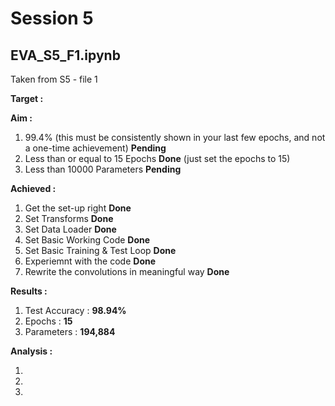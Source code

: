 # Session 5 

## EVA_S5_F1.ipynb
Taken from S5 - file 1
   
**Target :**  

**Aim :**  
1. 99.4% (this must be consistently shown in your last few epochs, and not a one-time achievement) **Pending**
2. Less than or equal to 15 Epochs **Done** (just set the epochs to 15)  
3. Less than 10000 Parameters **Pending**  

**Achieved :**  

1. Get the set-up right **Done**  
2. Set Transforms **Done**  
3. Set Data Loader **Done**  
4. Set Basic Working Code **Done**  
5. Set Basic Training  & Test Loop **Done**  
6. Experiemnt with the code **Done**  
7. Rewrite the convolutions in meaningful way **Done**  

**Results :**  

1. Test Accuracy : **98.94%**  
2. Epochs : **15**  
3. Parameters : **194,884**  

**Analysis :**  

1.  
2.
3.
